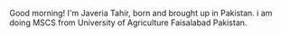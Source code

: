 Good morning!
I'm Javeria Tahir, born and brought up in Pakistan.
i am doing MSCS from University of Agriculture Faisalabad Pakistan.
